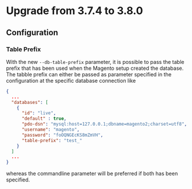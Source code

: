 # Upgrade from 3.7.4 to 3.8.0

## Configuration

### Table Prefix

With the new `--db-table-prefix` parameter, it is possible to pass the table prefix that has been used when the Magento setup created the database. The tabble prefix can either be passed as parameter specified in the configuration at the specific database connection like

```json
{
  ...
  "databases": [
    {
      "id": "live",
      "default" : true,
      "pdo-dsn": "mysql:host=127.0.0.1;dbname=magento2;charset=utf8",
      "username": "magento",
      "password": "foOQNGEcKS8mZmVH",
      "table-prefix": "test_"
    }
  ]
  ...
}
```

whereas the commandline parameter will be preferred if both has been specified.
